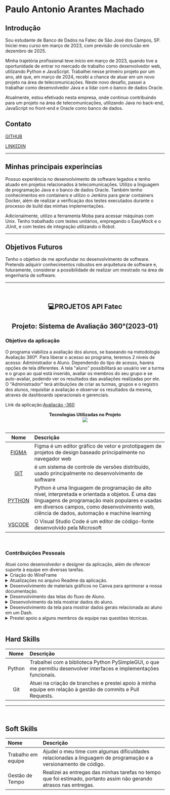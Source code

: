 <h1>Paulo Antonio Arantes Machado</h1>

<h2>Introdução</h2>
Sou estudante de Banco de Dados na Fatec de São José dos Campos, SP. Iniciei meu curso em março de 2023, com previsão de conclusão em dezembro de 2025.

Minha trajetória profissional teve início em março de 2023, quando tive a oportunidade de entrar no mercado de trabalho como desenvolvedor web, utilizando Python e JavaScript. Trabalhei nesse primeiro projeto por um ano, até que, em março de 2024, recebi a chance de atuar em um novo projeto na área de telecomunicações. Neste novo desafio, passei a trabalhar como desenvolvedor Java e a lidar com o banco de dados Oracle.

Atualmente, estou efetivado nesta empresa, onde continuo contribuindo para um projeto na área de telecomunicações, utilizando Java no back-end, JavaScript no front-end e Oracle como banco de dados.

<h2>Contato</h2>

[GITHUB](https://github.com/pauloarantesmachado)

[LINKEDIN](https://www.linkedin.com/in/pauloantonioarantesmachado/)

---

<h2>Minhas principais experincias</h2>

Possuo experiência no desenvolvimento de software legados e tenho atuado em projetos relacionados à telecomunicações. Utilizo a linguagem de programação Java e o banco de dados Oracle. Também tenho conhecimentos em containers e utilizo o Jenkins para gerar containers Docker, além de realizar a verificação dos testes executados durante o processo de build das minhas implementações. 

Adicionalmente, utilizo a ferramenta Moba para acessar máquinas com Unix. Tenho trabalhado com testes unitários, empregando o EasyMock e o JUnit, e com testes de integração utilizando o Robot.

---

<h2>Objetivos Futuros</h2>
Tenho o objetivo de me aprofundar no desenvolvimento de software. Pretendo adquirir conhecimentos robustos em arquitetura de software e, futuramente, considerar a possibilidade de realizar um mestrado na área de engenharia de software.

---

<br>

<h2 style="text-align: center;">💻PROJETOS API Fatec</h2>

<h2 style="text-align: center;">Projeto: Sistema de Avaliação 360°(2023-01)</h2>

<h3>Objetivo da aplicação</h3>
O programa viabiliza a avaliação dos alunos, se baseando na metodologia Avaliação 360º. Para liberar o acesso ao programa, teremos 2 niveis de acesso: Administrador e Aluno. Dependendo do tipo de acesso, havera opções de tela diferentes. A tela "aluno" possibilitará ao usuário ver a turma e o grupo ao qual está inserido, avaliar os membros do seu grupo e se auto-avaliar, podendo ver os resultados das avaliações realizadas por ele. O "Administrador" terá atribuições de criar as turmas, grupos e o registro dos alunos, requisitar a avaliação e observar os resultados da mesma, atraves de dashboards operacionais e gerenciais.

Link da aplicação:<a href="https://github.com/wiz-fatec/avaliacao-360">Avaliação -360</a>

<div style="text-align: center;">
    <b>Tecnologias Utilizadas no Projeto</b>
    <div>
        <img src="https://skillicons.dev/icons?i=figma,git,python,vscode"/><br>
    </div>
</div>

<br>

|Nome|Descrição|
 :--------: | :-------- |
|[FIGMA](https://www.figma.com/pt-br/)|Figma é um editor gráfico de vetor e prototipagem de projetos de design baseado principalmente no navegador web|[FIGMA](https://www.figma.com/pt-br/)|
|[GIT](https://git-scm.com/)|é um sistema de controle de versões distribuído, usado principalmente no desenvolvimento de software|
|[PYTHON](https://docs.python.org/pt-br/dev/faq/general.html)|Python é uma linguagem de programação de alto nível, interpretada e orientada a objetos. É uma das linguagens de programação mais populares e usadas em diversos campos, como desenvolvimento web, ciência de dados, automação e machine learning|
|[VSCODE](https://code.visualstudio.com/)|O Visual Studio Code é um editor de código-fonte desenvolvido pela Microsoft|

<br>
<h3>Contribuições Pessoais</h3>
Atuei como desenvolvedor e designer da aplicação, além de oferecer suporte à equipe em diversas tarefas.

<details>
<summary>Criação do WireFrame</summary>
 Elaborei o fluxo de telas da nossa aplicação, abrangendo um fluxo específico para alunos e outro para administradores. Essa abordagem nos permitiu obter uma compreensão mais clara sa solução para esse projeto.
</details>

<details>
<summary>Atualizações no arquivo Readme da aplicação.</summary>
 Realizei melhorias e adicionei informações importantes relacionadas ao projeto em nosso README, além de aprimorar o design.
</details>

<details>
<summary>Desenvolvimento de materiais gráficos no Canva para aprimorar a nossa documentação.</summary>
Desenvolvi algumas peças gráficas com o objetivo de aprimorar a nossa documentação, tornando-a mais apresentada e atraente.
</details>

<details>
<summary>Desenvolvimento das telas do fluxo de Aluno.</summary>
Desenvolvi uma funcionalidade para a tela de aluno, incorporando botões e estruturas de decisão que possibilitam a navegação para outras telas.
</details>

<details>
<summary>Desenvolvimento da tela mostrar dados do aluno.</summary>
Desenvolvimento da interface que apresenta os valores de avaliação relacionados ao aluno e seu grupo.
</details>

<details>
<summary>Desenvolvimento da tela para mostrar dados gerais relacionada ao aluno em um Dash.</summary>
Desenvolvimento da interface que apresenta os valores de avaliação relacionados ao aluno e seu grupo em forma de Dashboard.
</details>

<details>
<summary>Prestei apoio a alguns membros da equipe nas questões técnicas.</summary>
Colaborei com alguns membros da equipe em diversas tarefas, oferecendo apoio em aspectos relacionados à linguagem Python e ao entendimento do versionamento de código, especificamente com o Git.
</details>

<br>

<h2>Hard Skills</h2>

|Nome|Descrição|
| :--------: | :-------- |
|Python|Trabalhei com a biblioteca Python PySimpleGUI, o que me permitiu desenvolver interfaces e implementações funcionais.|
|Git|Atuei na criação de branches e prestei apoio à minha equipe em relação à gestão de commits e Pull Requests.|
---
<br>

<h2>Soft Skills</h2>

Nome|Descrição|
| :-------- | :-------- |
|Trabalho em equipe|Ajudei o meu time com algumas dificuldades relacionadas a linguagem de programação e a versionamento de código.|
|Gestão de Tempo|Realizei as entregas das minhas tarefas no tempo que foi estimado, portanto assim não gerando atrasos nas entregas.|



